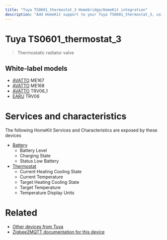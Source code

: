 ```yaml
---
title: "Tuya TS0601_thermostat_3 Homebridge/HomeKit integration"
description: "Add HomeKit support to your Tuya TS0601_thermostat_3, using Homebridge, Zigbee2MQTT and homebridge-z2m."
---
```

<!---
This file has been GENERATED using src/docgen/docgen.ts
DO NOT EDIT THIS FILE MANUALLY!
-->
# Tuya TS0601_thermostat_3
> Thermostatic radiator valve


## White-label models
* [AVATTO](../index.md#avatto) ME167
* [AVATTO](../index.md#avatto) ME168
* [AVATTO](../index.md#avatto) TRV06_1
* [EARU](../index.md#earu) TRV06

# Services and characteristics
The following HomeKit Services and Characteristics are exposed by
these devices

* [Battery](../../battery.md)
  * Battery Level
  * Charging State
  * Status Low Battery
* [Thermostat](../../climate.md)
  * Current Heating Cooling State
  * Current Temperature
  * Target Heating Cooling State
  * Target Temperature
  * Temperature Display Units


# Related
* [Other devices from Tuya](../index.md#tuya)
* [Zigbee2MQTT documentation for this device](https://www.zigbee2mqtt.io/devices/TS0601_thermostat_3.html)